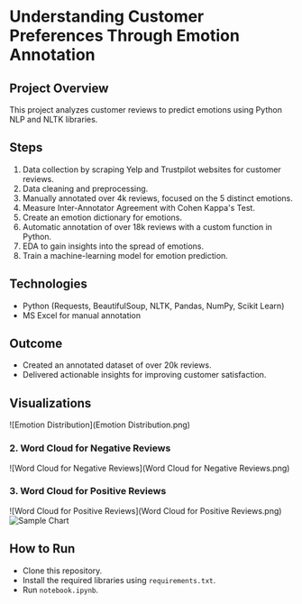# Understanding Customer Preferences Through Emotion Annotation
## Project Overview
This project analyzes customer reviews to predict emotions using Python NLP and NLTK libraries.

## Steps
1. Data collection by scraping Yelp and Trustpilot websites for customer reviews.
2. Data cleaning and preprocessing.
3. Manually annotated over 4k reviews, focused on the 5 distinct emotions.
4. Measure Inter-Annotator Agreement with Cohen Kappa's Test.
5. Create an emotion dictionary for emotions.
6. Automatic annotation of over 18k reviews with a custom function in Python.
7. EDA to gain insights into the spread of emotions.
8. Train a machine-learning model for emotion prediction.

## Technologies
- Python (Requests, BeautifulSoup, NLTK, Pandas, NumPy, Scikit Learn)
- MS Excel for manual annotation

## Outcome
- Created an annotated dataset of over 20k reviews.
- Delivered actionable insights for improving customer satisfaction.

## Visualizations
![Emotion Distribution](Emotion Distribution.png)

### 2. Word Cloud for Negative Reviews
![Word Cloud for Negative Reviews](Word Cloud for Negative Reviews.png)

### 3. Word Cloud for Positive Reviews
![Word Cloud for Positive Reviews](Word Cloud for Positive Reviews.png)
![Sample Chart](path/to/your/chart.png)

## How to Run
- Clone this repository.
- Install the required libraries using `requirements.txt`.
- Run `notebook.ipynb`.

